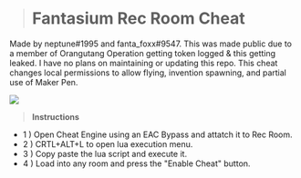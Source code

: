 > # **Fantasium Rec Room Cheat**
Made by neptune#1995 and fanta_foxx#9547. This was made public due to a member of Orangutang Operation getting token logged & this getting leaked. I have no plans on maintaining or updating this repo. This cheat changes local permissions to allow flying, invention spawning, and partial use of Maker Pen.

![](https://img.shields.io/github/downloads/neptuneq/Fantasium/total)

> **Instructions**
- 1 ) Open Cheat Engine using an EAC Bypass and attatch it to Rec Room.
- 2 ) CRTL+ALT+L to open lua execution menu.
- 3 ) Copy paste the lua script and execute it.
- 4 ) Load into any room and press the "Enable Cheat" button.
